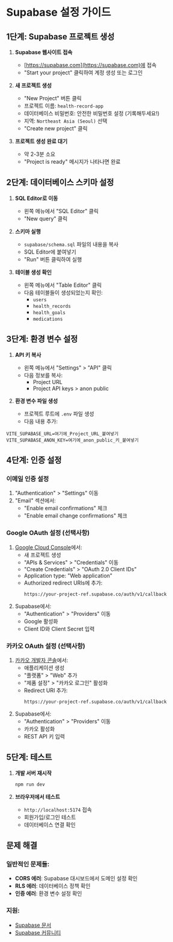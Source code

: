 # Supabase 설정 가이드

## 1단계: Supabase 프로젝트 생성

1. **Supabase 웹사이트 접속**
   - [https://supabase.com](https://supabase.com)에 접속
   - "Start your project" 클릭하여 계정 생성 또는 로그인

2. **새 프로젝트 생성**
   - "New Project" 버튼 클릭
   - 프로젝트 이름: `health-record-app`
   - 데이터베이스 비밀번호: 안전한 비밀번호 설정 (기록해두세요!)
   - 지역: `Northeast Asia (Seoul)` 선택
   - "Create new project" 클릭

3. **프로젝트 생성 완료 대기**
   - 약 2-3분 소요
   - "Project is ready" 메시지가 나타나면 완료

## 2단계: 데이터베이스 스키마 설정

1. **SQL Editor로 이동**
   - 왼쪽 메뉴에서 "SQL Editor" 클릭
   - "New query" 클릭

2. **스키마 실행**
   - `supabase/schema.sql` 파일의 내용을 복사
   - SQL Editor에 붙여넣기
   - "Run" 버튼 클릭하여 실행

3. **테이블 생성 확인**
   - 왼쪽 메뉴에서 "Table Editor" 클릭
   - 다음 테이블들이 생성되었는지 확인:
     - `users`
     - `health_records`
     - `health_goals`
     - `medications`

## 3단계: 환경 변수 설정

1. **API 키 복사**
   - 왼쪽 메뉴에서 "Settings" > "API" 클릭
   - 다음 정보를 복사:
     - Project URL
     - Project API keys > anon public

2. **환경 변수 파일 생성**
   - 프로젝트 루트에 `.env` 파일 생성
   - 다음 내용 추가:

```env
VITE_SUPABASE_URL=여기에_Project_URL_붙여넣기
VITE_SUPABASE_ANON_KEY=여기에_anon_public_키_붙여넣기
```

## 4단계: 인증 설정

### 이메일 인증 설정
1. "Authentication" > "Settings" 이동
2. "Email" 섹션에서:
   - "Enable email confirmations" 체크
   - "Enable email change confirmations" 체크

### Google OAuth 설정 (선택사항)
1. [Google Cloud Console](https://console.cloud.google.com)에서:
   - 새 프로젝트 생성
   - "APIs & Services" > "Credentials" 이동
   - "Create Credentials" > "OAuth 2.0 Client IDs"
   - Application type: "Web application"
   - Authorized redirect URIs에 추가:
     ```
     https://your-project-ref.supabase.co/auth/v1/callback
     ```
2. Supabase에서:
   - "Authentication" > "Providers" 이동
   - Google 활성화
   - Client ID와 Client Secret 입력

### 카카오 OAuth 설정 (선택사항)
1. [카카오 개발자 콘솔](https://developers.kakao.com)에서:
   - 애플리케이션 생성
   - "플랫폼" > "Web" 추가
   - "제품 설정" > "카카오 로그인" 활성화
   - Redirect URI 추가:
     ```
     https://your-project-ref.supabase.co/auth/v1/callback
     ```
2. Supabase에서:
   - "Authentication" > "Providers" 이동
   - 카카오 활성화
   - REST API 키 입력

## 5단계: 테스트

1. **개발 서버 재시작**
   ```bash
   npm run dev
   ```

2. **브라우저에서 테스트**
   - `http://localhost:5174` 접속
   - 회원가입/로그인 테스트
   - 데이터베이스 연결 확인

## 문제 해결

### 일반적인 문제들:
- **CORS 에러**: Supabase 대시보드에서 도메인 설정 확인
- **RLS 에러**: 데이터베이스 정책 확인
- **인증 에러**: 환경 변수 설정 확인

### 지원:
- [Supabase 문서](https://supabase.com/docs)
- [Supabase 커뮤니티](https://github.com/supabase/supabase/discussions)



